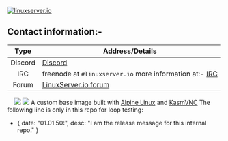 <!-- DO NOT EDIT THIS FILE MANUALLY  -->
<!-- Please read the https://github.com/linuxserver/docker-baseimage-kasmvnc/blob/debianbullseye/.github/CONTRIBUTING.md -->

[linuxserverurl]: https://linuxserver.io
[forumurl]: https://forum.linuxserver.io
[ircurl]: https://www.linuxserver.io/irc/
[![linuxserver.io](https://raw.githubusercontent.com/linuxserver/docker-templates/master/linuxserver.io/img/linuxserver_medium.png?v=4&s=4000)][linuxserverurl]
## Contact information:-
| Type | Address/Details |
| :---: | --- |
| Discord | [Discord](https://discord.gg/YWrKVTn) |
| IRC | freenode at `#linuxserver.io` more information at:- [IRC][ircurl]
| Forum | [LinuxServer.io forum][forumurl] |
&nbsp;
&nbsp;
[![](https://images.microbadger.com/badges/image/lsiobase/kasmvnc.svg)](https://microbadger.com/images/lsiobase/kasmvnc "Get your own image badge on microbadger.com")
[![](https://raw.githubusercontent.com/linuxserver/docker-templates/master/linuxserver.io/img/Dockerfile-Link-green.png)](https://github.com/linuxserver/docker-baseimage-kasmvnc/blob/master/Dockerfile)
A custom base image built with [Alpine Linux](https://www.ubuntu.com/) and [KasmVNC](https://github.com/kasmtech/KasmVNC)
The following line is only in this repo for loop testing:
- { date: "01.01.50:", desc: "I am the release message for this internal repo." }
